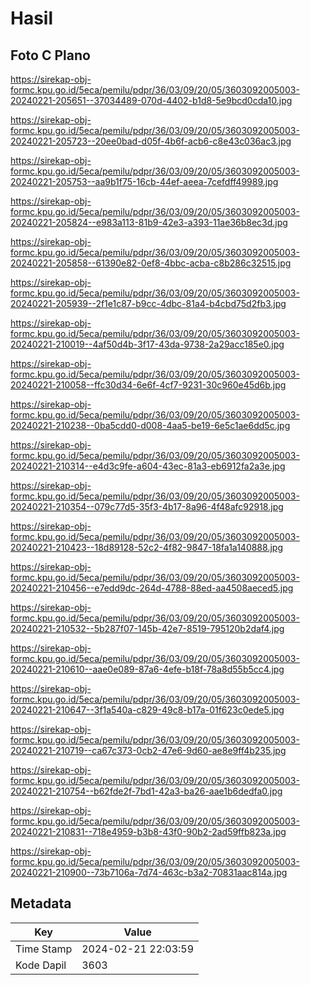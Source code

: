 # Hasil

## Foto C Plano

https://sirekap-obj-formc.kpu.go.id/5eca/pemilu/pdpr/36/03/09/20/05/3603092005003-20240221-205651--37034489-070d-4402-b1d8-5e9bcd0cda10.jpg

https://sirekap-obj-formc.kpu.go.id/5eca/pemilu/pdpr/36/03/09/20/05/3603092005003-20240221-205723--20ee0bad-d05f-4b6f-acb6-c8e43c036ac3.jpg

https://sirekap-obj-formc.kpu.go.id/5eca/pemilu/pdpr/36/03/09/20/05/3603092005003-20240221-205753--aa9b1f75-16cb-44ef-aeea-7cefdff49989.jpg

https://sirekap-obj-formc.kpu.go.id/5eca/pemilu/pdpr/36/03/09/20/05/3603092005003-20240221-205824--e983a113-81b9-42e3-a393-11ae36b8ec3d.jpg

https://sirekap-obj-formc.kpu.go.id/5eca/pemilu/pdpr/36/03/09/20/05/3603092005003-20240221-205858--61390e82-0ef8-4bbc-acba-c8b286c32515.jpg

https://sirekap-obj-formc.kpu.go.id/5eca/pemilu/pdpr/36/03/09/20/05/3603092005003-20240221-205939--2f1e1c87-b9cc-4dbc-81a4-b4cbd75d2fb3.jpg

https://sirekap-obj-formc.kpu.go.id/5eca/pemilu/pdpr/36/03/09/20/05/3603092005003-20240221-210019--4af50d4b-3f17-43da-9738-2a29acc185e0.jpg

https://sirekap-obj-formc.kpu.go.id/5eca/pemilu/pdpr/36/03/09/20/05/3603092005003-20240221-210058--ffc30d34-6e6f-4cf7-9231-30c960e45d6b.jpg

https://sirekap-obj-formc.kpu.go.id/5eca/pemilu/pdpr/36/03/09/20/05/3603092005003-20240221-210238--0ba5cdd0-d008-4aa5-be19-6e5c1ae6dd5c.jpg

https://sirekap-obj-formc.kpu.go.id/5eca/pemilu/pdpr/36/03/09/20/05/3603092005003-20240221-210314--e4d3c9fe-a604-43ec-81a3-eb6912fa2a3e.jpg

https://sirekap-obj-formc.kpu.go.id/5eca/pemilu/pdpr/36/03/09/20/05/3603092005003-20240221-210354--079c77d5-35f3-4b17-8a96-4f48afc92918.jpg

https://sirekap-obj-formc.kpu.go.id/5eca/pemilu/pdpr/36/03/09/20/05/3603092005003-20240221-210423--18d89128-52c2-4f82-9847-18fa1a140888.jpg

https://sirekap-obj-formc.kpu.go.id/5eca/pemilu/pdpr/36/03/09/20/05/3603092005003-20240221-210456--e7edd9dc-264d-4788-88ed-aa4508aeced5.jpg

https://sirekap-obj-formc.kpu.go.id/5eca/pemilu/pdpr/36/03/09/20/05/3603092005003-20240221-210532--5b287f07-145b-42e7-8519-795120b2daf4.jpg

https://sirekap-obj-formc.kpu.go.id/5eca/pemilu/pdpr/36/03/09/20/05/3603092005003-20240221-210610--aae0e089-87a6-4efe-b18f-78a8d55b5cc4.jpg

https://sirekap-obj-formc.kpu.go.id/5eca/pemilu/pdpr/36/03/09/20/05/3603092005003-20240221-210647--3f1a540a-c829-49c8-b17a-01f623c0ede5.jpg

https://sirekap-obj-formc.kpu.go.id/5eca/pemilu/pdpr/36/03/09/20/05/3603092005003-20240221-210719--ca67c373-0cb2-47e6-9d60-ae8e9ff4b235.jpg

https://sirekap-obj-formc.kpu.go.id/5eca/pemilu/pdpr/36/03/09/20/05/3603092005003-20240221-210754--b62fde2f-7bd1-42a3-ba26-aae1b6dedfa0.jpg

https://sirekap-obj-formc.kpu.go.id/5eca/pemilu/pdpr/36/03/09/20/05/3603092005003-20240221-210831--718e4959-b3b8-43f0-90b2-2ad59ffb823a.jpg

https://sirekap-obj-formc.kpu.go.id/5eca/pemilu/pdpr/36/03/09/20/05/3603092005003-20240221-210900--73b7106a-7d74-463c-b3a2-70831aac814a.jpg


## Metadata

| Key        | Value               |
| ---------- | ------------------- |
| Time Stamp | 2024-02-21 22:03:59 |
| Kode Dapil | 3603                |



